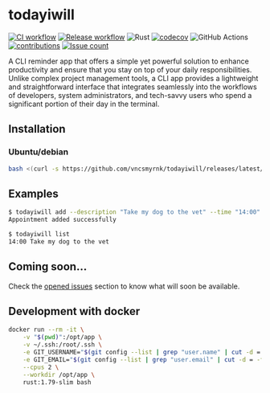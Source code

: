# todayiwill

[![CI workflow](https://github.com/vncsmyrnk/todayiwill/actions/workflows/ci.yml/badge.svg)](https://github.com/vncsmyrnk/todayiwill/actions/workflows/ci.yml)
[![Release workflow](https://github.com/vncsmyrnk/todayiwill/actions/workflows/release.yml/badge.svg)](https://github.com/vncsmyrnk/todayiwill/actions/workflows/release.yml)
![Rust](https://img.shields.io/badge/rust-1.79+-green?logo=rust)
[![codecov](https://codecov.io/gh/vncsmyrnk/todayiwill/graph/badge.svg?token=WN27CKCC6W)](https://codecov.io/gh/vncsmyrnk/todayiwill)
![GitHub Actions](https://img.shields.io/badge/GitHub%20Actions-gray?logo=githubactions)
[![contributions](https://img.shields.io/badge/contributions-welcome-brightgreen.svg?style=flat)](https://github.com/vncsmyrnk/todayiwill/issues)
[![Issue count](https://img.shields.io/github/issues-search?query=repo%3Avncsmyrnk%2Ftodayiwill%20is%3Aopen&label=open%20issues)](https://github.com/vncsmyrnk/todayiwill/issues)

A CLI reminder app that offers a simple yet powerful solution to enhance productivity and ensure that you stay on top of your daily responsibilities. Unlike complex project management tools, a CLI app provides a lightweight and straightforward interface that integrates seamlessly into the workflows of developers, system administrators, and tech-savvy users who spend a significant portion of their day in the terminal.

## Installation

### Ubuntu/debian

```bash
bash <(curl -s https://github.com/vncsmyrnk/todayiwill/releases/latest/download/install-linux-debian.sh)
```

## Examples

```bash
$ todayiwill add --description "Take my dog to the vet" --time "14:00"
Appointment added successfully
```

```bash
$ todayiwill list
14:00 Take my dog to the vet
```

## Coming soon...

Check the [opened issues](https://github.com/vncsmyrnk/todayiwill/issues) section to know what will soon be available.

## Development with docker

```bash
docker run --rm -it \
    -v "$(pwd)":/opt/app \
    -v ~/.ssh:/root/.ssh \
    -e GIT_USERNAME="$(git config --list | grep "user.name" | cut -d = -f2)" \
    -e GIT_EMAIL="$(git config --list | grep "user.email" | cut -d = -f2)" \
    --cpus 2 \
    --workdir /opt/app \
    rust:1.79-slim bash
```
